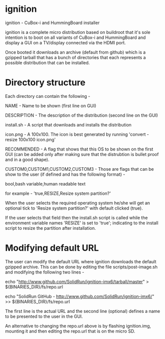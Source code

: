 ignition
========

ignition - CuBox-i and HummingBoard installer

ignition is a complete micro distribution based on buildroot that it's sole intention is to boot on all variants of CuBox-i and HummingBoard and display a GUI on a TV/display connected via the HDMI port.

Once booted it downloads an archive (default from github) which is a gzipped tarball that has a bunch of directories that each represents a possible distribution that can be installed.

Directory structure
===================
Each directory can contain the following -

NAME - Name to be shown (first line on GUI)

DESCRIPTION - The description of the distribution (second line on the GUI)

install.sh - A script that downloads and installs the distribution

icon.png - A 100x100. The icon is best generated by running 'convert <original pic> -resize 100x100 icon.png'

RECOMMENDED - A flag that shows that this OS to be shown on the first GUI (can be added only after making sure that the distrubtion is bullet proof and in a good shape).

CUSTOM0,CUSTOM1,CUSTOM2,CUSTOM3 - Those are flags that can be show to the user (if defined and has the following format) -

bool,bash variable,human readable text

for example - 'true,RESIZE,Resize system partition?'

When the user selects the required operating system he/she will get an optional tick to 'Resize system partition?' with default clicked (true).

If the user selects that field then the install.sh script is called while the environment variable names 'RESIZE' is set to 'true'; indicating to the install script to resize the partition after installation.

Modifying default URL
=====================
The user can modify the default URL where ignition downloads the default gzipped archive. This can be done by editing the file scripts/post-image.sh and modifying the following two lines -

echo "http://www.github.com/SolidRun/ignition-imx6/tarball/master" > ${BINARIES_DIR}/fs/repo.url

echo "SolidRun GitHub - http://www.github.com/SolidRun/ignition-imx6/" >> ${BINARIES_DIR}/fs/repo.url

The first line is the actual URL and the second line (optional) defines a name to be presented to the user in the GUI.

An alternative to changing the repo.url above is by flashing ignition.img, mounting it and then editing the repo.url that is on the micro SD.

